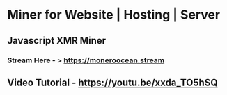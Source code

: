 # Miner for Website | Hosting | Server
## Javascript XMR Miner
### Stream Here - > https://moneroocean.stream

## Video Tutorial - https://youtu.be/xxda_TO5hSQ 
